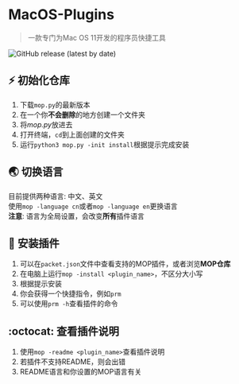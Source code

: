 # MacOS-Plugins

> 一款专门为Mac OS 11开发的程序员快捷工具<br>

![GitHub release (latest by date)](https://img.shields.io/github/v/release/underthestars-zhy/MacOS-Plugins)


## :zap: 初始化仓库

1. 下载`mop.py`的最新版本
2. 在一个你**不会删除**的地方创建一个文件夹
3. 将*mop.py*放进去
4. 打开终端，`cd`到上面创建的文件夹
5. 运行`python3 mop.py -init install`根据提示完成安装

## :earth_asia: 切换语言

目前提供两种语言: 中文、英文<br>
使用`mop -language cn`或者`mop -language en`更换语言<br>
**注意**: 语言为全局设置，会改变**所有**插件语言

## :calling: 安装插件

1. 可以在`packet.json`文件中查看支持的MOP插件，或者浏览**MOP仓库**<br>
2. 在电脑上运行`mop -install <plugin_name>`，不区分大小写
3. 根据提示安装
4. 你会获得一个快捷指令，例如`prm`
5. 可以使用`prm -h`查看插件的命令

## :octocat: 查看插件说明

1. 使用`mop -readme <plugin_name>`查看插件说明
2. 若插件不支持README，则会出错
3. README语言和你设置的MOP语言有关
